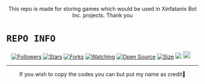 <p align="center">
This repo is made for storing games which would be used in Xinfatanix Bot Inc. projects. Thank you
</p>

# ```REPO INFO```
<p align="center">
<a href="https://github.com/xinfatanix/followers"><img title="Followers" src="https://img.shields.io/github/followers/DGXeon?color=red&style=flat-square"></a>
<a href="https://github.com/xinfatanix/fungames/stargazers/"><img title="Stars" src="https://img.shields.io/github/stars/DGXeon/fungames?color=blue&style=flat-square"></a>
<a href="https://github.com/xinfatanix/fungames/network/members"><img title="Forks" src="https://img.shields.io/github/forks/DGXeon/fungames?color=red&style=flat-square"></a>
<a href="https://github.com/xinfatanix/fungames/watchers"><img title="Watching" src="https://img.shields.io/github/watchers/DGXeon/fungames?label=Watchers&color=blue&style=flat-square"></a>
<a href="https://github.com/xinfatanix/fungames"><img title="Open Source" src="https://img.shields.io/badge/Author-Xinfatanix%20Guy%20Xeon-red?v=103"></a>
<a href="https://github.com/xinfatanix/fungames/"><img title="Size" src="https://img.shields.io/github/repo-size/xinfatanix/fungames?style=flat-square&color=green"></a>
<a href="https://hits.seeyoufarm.com"><img src="https://hits.seeyoufarm.com/api/count/incr/badge.svg?url=https%3A%2F%2Fgithub.com%2Fxinfatanix%2Ffungames&count_bg=%2379C83D&title_bg=%23555555&icon=probot.svg&icon_color=%2300FF6D&title=hits&edge_flat=false"/></a>
<a href="https://github.com/xinfatanix/fungames/graphs/commit-activity"><img height="20" src="https://img.shields.io/badge/Maintained%3F-yes-green.svg"></a>&nbsp;&nbsp;
</p>
<p align='center'>
    </p>

-------

<p align="center">
If you wish to copy the codes you can but put my name as credit🦄
</p>
